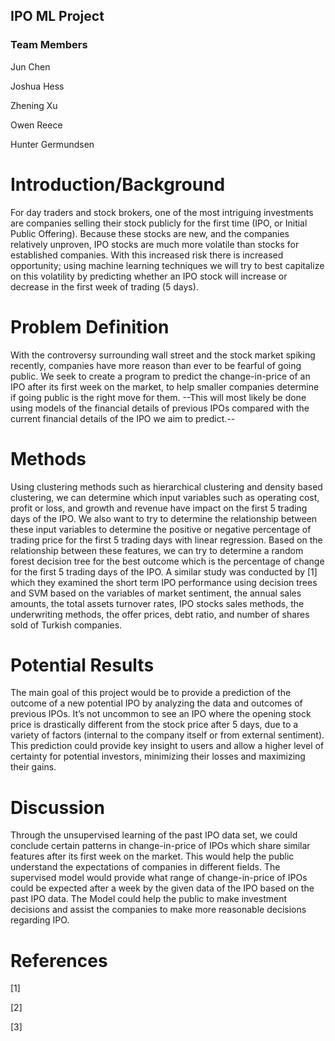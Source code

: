 ## IPO ML Project 

### Team Members

Jun Chen

Joshua Hess

Zhening Xu

Owen Reece

Hunter Germundsen

# Introduction/Background

For day traders and stock brokers, one of the most intriguing investments are companies selling their stock publicly for the first time (IPO, or Initial Public Offering). Because these stocks are new, and the companies relatively unproven, IPO stocks are much more volatile than stocks for established companies. With this increased risk there is increased opportunity; using machine learning techniques we will try to best capitalize on this volatility by predicting whether an IPO stock will increase or decrease in the first week of trading (5 days).

# Problem Definition

 
With the controversy surrounding wall street and the stock market spiking recently, companies have more reason than ever to be fearful of going public. We seek to create a program to predict the change-in-price of an IPO after its first week on the market, to help smaller companies determine if going public is the right move for them. --This will most likely be done using models of the financial details of previous IPOs compared with the current financial details of the IPO we aim to predict.-- 


# Methods

Using clustering methods such as hierarchical clustering and density based clustering, we can determine which input variables such as operating cost, profit or loss, and growth and revenue have impact on the first 5 trading days of the IPO. 
We also want to try to determine the relationship between these input variables to determine the positive or negative percentage of trading price for the first 5 trading days with linear regression. Based on the relationship between these features, we can try to determine a random forest decision tree for the best outcome which is the percentage of change for the first 5 trading days of the IPO. A similar study was conducted by [1] which they examined the short term IPO performance using decision trees and SVM based on the variables of market sentiment, the annual sales amounts, the total assets turnover rates, IPO stocks sales methods, the underwriting methods, the offer prices, debt ratio, and number of shares sold of Turkish companies.


# Potential Results

The main goal of this project would be to provide a prediction of the outcome of a new potential IPO by analyzing the data and outcomes of previous IPOs. It’s not uncommon to see an IPO where the opening stock price is drastically different from the stock price after 5 days, due to a variety of factors (internal to the company itself or from external sentiment). This prediction could provide key insight to users and allow a higher level of certainty for potential investors, minimizing their losses and maximizing their gains.


# Discussion

Through the unsupervised learning of the past IPO data set, we could conclude certain patterns in change-in-price of IPOs which share similar features after its first week on the market. This would help the public understand the expectations of companies in different fields. The supervised model would provide what range of change-in-price of IPOs could be expected after a week by the given data of the IPO based on the past IPO data. The Model could help the public to make investment decisions and assist the companies to make more reasonable decisions regarding IPO.




# References

[1] 

[2]

[3]

